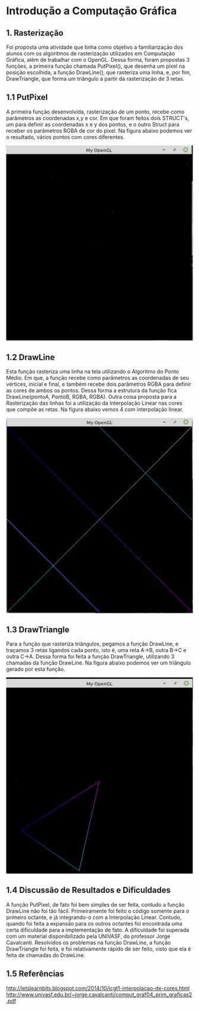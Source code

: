# Introdução a Computação Gráfica

## 1. Rasterização
  Foi proposta uma atividade que tinha como objetivo a familiarização dos alunos com os algoritmos de rasterização utilizados em Computação Gráfica, além de trabalhar com o OpenGL. Dessa forma, foram propostas 3 funções, a primeira função chamada PutPixel(), que desenha um pixel na posição escolhida, a função DrawLine(), que rasteriza uma linha, e, por fim, DrawTriangle, que forma um triângulo a partir da rasterização de 3 retas.
  
  
## 1.1 PutPixel
  A primeira função desenvolvida, rasterização de um ponto, recebe como parâmetros as coordenadas x,y e cor. Em que foram feitos dois STRUCT's, um para definir as coordenadas x e y dos pontos, e o outro Struct para receber os parâmetros RGBA de cor do pixel.
  Na figura abaixo podemos ver o resultado, vários pontos com cores diferentes.
  
  ![PutPixel](https://github.com/LucasJurani/Computacao_Grafica/blob/main/1.%20Rasteriza%C3%A7%C3%A3o/IMG/opengl1putpixel.PNG)


## 1.2 DrawLine
  Esta função rasteriza uma linha na tela utilizando o Algoritmo do Ponto Médio. Em que, a função recebe como parâmetros as coordenadas de seu vértices, inicial e final, e também recebe dois parâmetros RGBA para definir as cores de ambos os pontos. Dessa forma a estrutura da função fica DrawLine(pontoA, PontoB, RGBA, RGBA).
  Outra coisa proposta para a Rasterização das linhas foi a utilização da Interpolação Linear nas cores que compõe as retas.
  Na figura abaixo vemos 4 com interpolação linear.
  
  ![RetasInterpola](https://github.com/LucasJurani/Computacao_Grafica/blob/main/1.%20Rasteriza%C3%A7%C3%A3o/IMG/retas%20com%20interp.PNG)
  
  ## 1.3 DrawTriangle
   Para a função que rasteriza triângulos, pegamos a função DrawLine, e traçamos 3 retas ligandos cada ponto, isto é, uma reta A->B, outra B->C e outra C->A. Dessa forma foi feita a função DrawTriangle, utilizando 3 chamadas da função DrawLine.
    Na figura abaixo podemos ver um triângulo gerado por esta função.
    
   ![Triangulo](https://github.com/LucasJurani/Computacao_Grafica/blob/main/1.%20Rasteriza%C3%A7%C3%A3o/IMG/triangulo.PNG)
    
## 1.4 Discussão de Resultados e Dificuldades
  A função PutPixel, de fato foi bem simples de ser feita, contudo a função DrawLine não foi tão fácil. Primeiramente foi feito o código somente para o primeiro octante, e já integrando-o com a Interpolação Linear. Contudo, quando foi feita a expansão para os outros octantes foi encontrada uma certa dificuldade para a implementação de fato. A dificuldade foi superada com um material disponibilizado pela UNIVASF, do professor Jorge Cavalcanti. Resolvidos os problemas na função DrawLine, a função DrawTriangle foi feita, e foi relativamente rápido de ser feito, visto que ela é feita de chamadas do DrawLine.
  
## 1.5 Referências

http://letslearnbits.blogspot.com/2014/10/icgt1-interpolacao-de-cores.html
http://www.univasf.edu.br/~jorge.cavalcanti/comput_graf04_prim_graficas2.pdf

